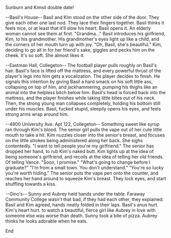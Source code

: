 Sunburn and Kimsil double date!

--Basil's House--
Basil and Kim stood on the other side of the door. They give each other one last nod. They lace their fingers together. Basil thinks it feels nice, or at least that it'll slow his heart. Basil opens it. An elderly woman cannot see them at first.
"Grandma..."
Basil introduces his girlfriend, Kim, to his grandmother. His grandmother's eyes light up like a child, and the corners of her mouth turn up with joy.
"Oh, Basil, she's beautiful."
Kim, deciding to go all in for her friend's sake, giggles and pecks him on the cheek. It's so soft. She almost likes it.

--Eastman Hall, Collegeton--
The football player pulls roughly on Basil's hair. Basil's face is lifted off the mattress, and every powerful thrust of the player's legs into him gets a vocalization.
The player decides to finish. He signals this intention by giving Basil a hard smack on his soft little ass, collapsing on top of him, and jackhammering, pumping his thighs like an animal into the helpless bitch below him.
Basil's head is forced back into the mattress, and the player finishes while taking little bites out of his neck. Then, the strong young man collapses completely, holding his bottom still under his muscles. Basil, fucked stupid, sleepily opens his eyes, and feels strong arms wrap around him.

--4800 University Ave. Apt 122, Collegeton--
Something sweet like syrup ran through Kim's blood. The senior girl pulls the vape out of her cute little mouth to take a hit. Kim nuzzles closer into the senior's breast, and focuses on the little strokes being administered along her back. She sighs contentedly.
"I want to tell people you're my girlfriend." The senior has dropped her hand, to rub Kim's naked butt.
Kim lights up at the idea of being someone's girlfriend, and recoils at the idea of telling her old friends. Of telling Vance.
"Soon, I promise."
"What's going to change before I graduate?"
"I'm from a small town. You don't understand."
"You're so lucky you're worth hiding."
The senior puts the vape pen onto the counter, and reaches her hand around to squeeze Kim's breast. They lock eyes, and start shuffling towards a kiss.

--Gino's--
Sunny and Aubrey held hands under the table. Faraway Community College wasn't that bad, if they had each other, they explained.
Basil and Kim agreed, hands neatly folded in their laps.
Basil's anus hurt.
Kim's heart hurt. to watch a beautiful, fierce girl like Aubrey in love with someone else was worse than death.
Sunny took a bite of pizza.
Aubrey thinks he looks adorable when he eats.

End
